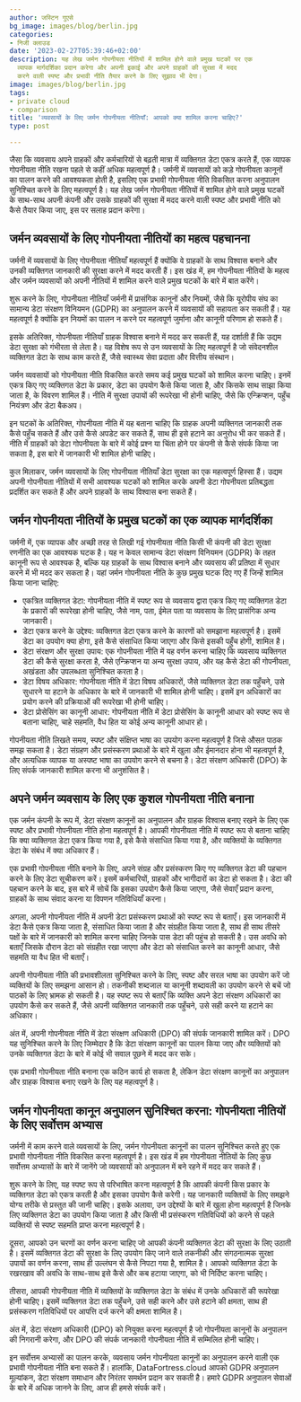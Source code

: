 ```yaml
---
author: जस्टिन गुएसे
bg_image: images/blog/berlin.jpg
categories:
- निजी क्लाउड
date: '2023-02-27T05:39:46+02:00'
description: यह लेख जर्मन गोपनीयता नीतियों में शामिल होने वाले प्रमुख घटकों पर एक
  व्यापक मार्गदर्शिका प्रदान करेगा और अपनी इकाई और अपने ग्राहकों की सुरक्षा में मदद
  करने वाली स्पष्ट और प्रभावी नीति तैयार करने के लिए सुझाव भी देगा।
image: images/blog/berlin.jpg
tags:
- private cloud
- comparison
title: 'व्यवसायों के लिए जर्मन गोपनीयता नीतियाँ: आपको क्या शामिल करना चाहिए?'
type: post

---
```

जैसा कि व्यवसाय अपने ग्राहकों और कर्मचारियों से बढ़ती मात्रा में व्यक्तिगत डेटा एकत्र करते हैं, एक व्यापक गोपनीयता नीति रखना पहले से कहीं अधिक महत्वपूर्ण है। जर्मनी में व्यवसायों को कड़े गोपनीयता कानूनों का पालन करने की आवश्यकता होती है, इसलिए एक प्रभावी गोपनीयता नीति विकसित करना अनुपालन सुनिश्चित करने के लिए महत्वपूर्ण है। यह लेख जर्मन गोपनीयता नीतियों में शामिल होने वाले प्रमुख घटकों के साथ-साथ अपनी कंपनी और उसके ग्राहकों की सुरक्षा में मदद करने वाली स्पष्ट और प्रभावी नीति को कैसे तैयार किया जाए, इस पर सलाह प्रदान करेगा।

## जर्मन व्यवसायों के लिए गोपनीयता नीतियों का महत्व पहचानना

जर्मनी में व्यवसायों के लिए गोपनीयता नीतियाँ महत्वपूर्ण हैं क्योंकि वे ग्राहकों के साथ विश्वास बनाने और उनकी व्यक्तिगत जानकारी की सुरक्षा करने में मदद करती हैं। इस खंड में, हम गोपनीयता नीतियों के महत्व और जर्मन व्यवसायों को अपनी नीतियों में शामिल करने वाले प्रमुख घटकों के बारे में बात करेंगे।

शुरू करने के लिए, गोपनीयता नीतियाँ जर्मनी में प्रासंगिक कानूनों और नियमों, जैसे कि यूरोपीय संघ का सामान्य डेटा संरक्षण विनियमन (GDPR) का अनुपालन करने में व्यवसायों की सहायता कर सकती हैं। यह महत्वपूर्ण है क्योंकि इन नियमों का पालन न करने पर महत्वपूर्ण जुर्माना और कानूनी परिणाम हो सकते हैं।

इसके अतिरिक्त, गोपनीयता नीतियाँ ग्राहक विश्वास बनाने में मदद कर सकती हैं, यह दर्शाती हैं कि उद्यम डेटा सुरक्षा को गंभीरता से लेता है। यह विशेष रूप से उन व्यवसायों के लिए महत्वपूर्ण है जो संवेदनशील व्यक्तिगत डेटा के साथ काम करते हैं, जैसे स्वास्थ्य सेवा प्रदाता और वित्तीय संस्थान।

जर्मन व्यवसायों को गोपनीयता नीति विकसित करते समय कई प्रमुख घटकों को शामिल करना चाहिए। इनमें एकत्र किए गए व्यक्तिगत डेटा के प्रकार, डेटा का उपयोग कैसे किया जाता है, और किसके साथ साझा किया जाता है, के विवरण शामिल हैं। नीति में सुरक्षा उपायों की रूपरेखा भी होनी चाहिए, जैसे कि एन्क्रिप्शन, पहुँच नियंत्रण और डेटा बैकअप।

इन घटकों के अतिरिक्त, गोपनीयता नीति में यह बताना चाहिए कि ग्राहक अपनी व्यक्तिगत जानकारी तक कैसे पहुँच सकते हैं और उसे कैसे अपडेट कर सकते हैं, साथ ही इसे हटाने का अनुरोध भी कर सकते हैं। नीति में ग्राहकों को डेटा गोपनीयता के बारे में कोई प्रश्न या चिंता होने पर कंपनी से कैसे संपर्क किया जा सकता है, इस बारे में जानकारी भी शामिल होनी चाहिए।

कुल मिलाकर, जर्मन व्यवसायों के लिए गोपनीयता नीतियाँ डेटा सुरक्षा का एक महत्वपूर्ण हिस्सा हैं। उद्यम अपनी गोपनीयता नीतियों में सभी आवश्यक घटकों को शामिल करके अपनी डेटा गोपनीयता प्रतिबद्धता प्रदर्शित कर सकते हैं और अपने ग्राहकों के साथ विश्वास बना सकते हैं।

## जर्मन गोपनीयता नीतियों के प्रमुख घटकों का एक व्यापक मार्गदर्शिका

जर्मनी में, एक व्यापक और अच्छी तरह से लिखी गई गोपनीयता नीति किसी भी कंपनी की डेटा सुरक्षा रणनीति का एक आवश्यक घटक है। यह न केवल सामान्य डेटा संरक्षण विनियमन (GDPR) के तहत कानूनी रूप से आवश्यक है, बल्कि यह ग्राहकों के साथ विश्वास बनाने और व्यवसाय की प्रतिष्ठा में सुधार करने में भी मदद कर सकता है। यहां जर्मन गोपनीयता नीति के कुछ प्रमुख घटक दिए गए हैं जिन्हें शामिल किया जाना चाहिए:

- एकत्रित व्यक्तिगत डेटा: गोपनीयता नीति में स्पष्ट रूप से व्यवसाय द्वारा एकत्र किए गए व्यक्तिगत डेटा के प्रकारों की रूपरेखा होनी चाहिए, जैसे नाम, पता, ईमेल पता या व्यवसाय के लिए प्रासंगिक अन्य जानकारी।
- डेटा एकत्र करने के उद्देश्य: व्यक्तिगत डेटा एकत्र करने के कारणों को समझाना महत्वपूर्ण है। इसमें डेटा का उपयोग क्या होगा, इसे कैसे संसाधित किया जाएगा और किसे इसकी पहुँच होगी, शामिल है।
- डेटा संरक्षण और सुरक्षा उपाय: एक गोपनीयता नीति में यह वर्णन करना चाहिए कि व्यवसाय व्यक्तिगत डेटा की कैसे सुरक्षा करता है, जैसे एन्क्रिप्शन या अन्य सुरक्षा उपाय, और यह कैसे डेटा की गोपनीयता, अखंडता और उपलब्धता सुनिश्चित करता है।
- डेटा विषय अधिकार: गोपनीयता नीति में डेटा विषय अधिकारों, जैसे व्यक्तिगत डेटा तक पहुँचने, उसे सुधारने या हटाने के अधिकार के बारे में जानकारी भी शामिल होनी चाहिए। इसमें इन अधिकारों का प्रयोग करने की प्रक्रियाओं की रूपरेखा भी होनी चाहिए।
- डेटा प्रोसेसिंग का कानूनी आधार: गोपनीयता नीति में डेटा प्रोसेसिंग के कानूनी आधार को स्पष्ट रूप से बताना चाहिए, चाहे सहमति, वैध हित या कोई अन्य कानूनी आधार हो।

गोपनीयता नीति लिखते समय, स्पष्ट और संक्षिप्त भाषा का उपयोग करना महत्वपूर्ण है जिसे औसत पाठक समझ सकता है। डेटा संग्रहण और प्रसंस्करण प्रथाओं के बारे में खुला और ईमानदार होना भी महत्वपूर्ण है, और अत्यधिक व्यापक या अस्पष्ट भाषा का उपयोग करने से बचना है। डेटा संरक्षण अधिकारी (DPO) के लिए संपर्क जानकारी शामिल करना भी अनुशंसित है।

## अपने जर्मन व्यवसाय के लिए एक कुशल गोपनीयता नीति बनाना

एक जर्मन कंपनी के रूप में, डेटा संरक्षण कानूनों का अनुपालन और ग्राहक विश्वास बनाए रखने के लिए एक स्पष्ट और प्रभावी गोपनीयता नीति होना महत्वपूर्ण है। आपकी गोपनीयता नीति में स्पष्ट रूप से बताना चाहिए कि क्या व्यक्तिगत डेटा एकत्र किया गया है, इसे कैसे संसाधित किया गया है, और व्यक्तियों के व्यक्तिगत डेटा के संबंध में क्या अधिकार हैं।

एक प्रभावी गोपनीयता नीति बनाने के लिए, अपने संग्रह और प्रसंस्करण किए गए व्यक्तिगत डेटा की पहचान करने के लिए डेटा सूचीकरण करें। इसमें कर्मचारियों, ग्राहकों और भागीदारों का डेटा हो सकता है। डेटा की पहचान करने के बाद, इस बारे में सोचें कि इसका उपयोग कैसे किया जाएगा, जैसे सेवाएँ प्रदान करना, ग्राहकों के साथ संवाद करना या विपणन गतिविधियाँ करना।

अगला, अपनी गोपनीयता नीति में अपनी डेटा प्रसंस्करण प्रथाओं को स्पष्ट रूप से बताएँ। इस जानकारी में डेटा कैसे एकत्र किया जाता है, संसाधित किया जाता है और संग्रहीत किया जाता है, साथ ही साथ तीसरे पक्षों के बारे में जानकारी को शामिल करना चाहिए जिनके पास डेटा की पहुंच हो सकती है। उस अवधि को बताएँ जिसके दौरान डेटा को संग्रहीत रखा जाएगा और डेटा को संसाधित करने का कानूनी आधार, जैसे सहमति या वैध हित भी बताएँ।

अपनी गोपनीयता नीति की प्रभावशीलता सुनिश्चित करने के लिए, स्पष्ट और सरल भाषा का उपयोग करें जो व्यक्तियों के लिए समझना आसान हो। तकनीकी शब्दजाल या कानूनी शब्दावली का उपयोग करने से बचें जो पाठकों के लिए भ्रामक हो सकती है। यह स्पष्ट रूप से बताएँ कि व्यक्ति अपने डेटा संरक्षण अधिकारों का उपयोग कैसे कर सकते हैं, जैसे अपनी व्यक्तिगत जानकारी तक पहुँचने, उसे सही करने या हटाने का अधिकार।

अंत में, अपनी गोपनीयता नीति में डेटा संरक्षण अधिकारी (DPO) की संपर्क जानकारी शामिल करें। DPO यह सुनिश्चित करने के लिए जिम्मेदार है कि डेटा संरक्षण कानूनों का पालन किया जाए और व्यक्तियों को उनके व्यक्तिगत डेटा के बारे में कोई भी सवाल पूछने में मदद कर सके।

एक प्रभावी गोपनीयता नीति बनाना एक कठिन कार्य हो सकता है, लेकिन डेटा संरक्षण कानूनों का अनुपालन और ग्राहक विश्वास बनाए रखने के लिए यह महत्वपूर्ण है।

## जर्मन गोपनीयता कानून अनुपालन सुनिश्चित करना: गोपनीयता नीतियों के लिए सर्वोत्तम अभ्यास

जर्मनी में काम करने वाले व्यवसायों के लिए, जर्मन गोपनीयता कानूनों का पालन सुनिश्चित करते हुए एक प्रभावी गोपनीयता नीति विकसित करना महत्वपूर्ण है। इस खंड में हम गोपनीयता नीतियों के लिए कुछ सर्वोत्तम अभ्यासों के बारे में जानेंगे जो व्यवसायों को अनुपालन में बने रहने में मदद कर सकते हैं।

शुरू करने के लिए, यह स्पष्ट रूप से परिभाषित करना महत्वपूर्ण है कि आपकी कंपनी किस प्रकार के व्यक्तिगत डेटा को एकत्र करती है और इसका उपयोग कैसे करेगी। यह जानकारी व्यक्तियों के लिए समझने योग्य तरीके से प्रस्तुत की जानी चाहिए। इसके अलावा, उन उद्देश्यों के बारे में खुला होना महत्वपूर्ण है जिनके लिए व्यक्तिगत डेटा का उपयोग किया जाता है और किसी भी प्रसंस्करण गतिविधियों को करने से पहले व्यक्तियों से स्पष्ट सहमति प्राप्त करना महत्वपूर्ण है।

दूसरा, आपको उन चरणों का वर्णन करना चाहिए जो आपकी कंपनी व्यक्तिगत डेटा की सुरक्षा के लिए उठाती है। इसमें व्यक्तिगत डेटा की सुरक्षा के लिए उपयोग किए जाने वाले तकनीकी और संगठनात्मक सुरक्षा उपायों का वर्णन करना, साथ ही उल्लंघन से कैसे निपटा गया है, शामिल है। आपको व्यक्तिगत डेटा के रखरखाव की अवधि के साथ-साथ इसे कैसे और कब हटाया जाएगा, को भी निर्दिष्ट करना चाहिए।

तीसरा, आपकी गोपनीयता नीति में व्यक्तियों के व्यक्तिगत डेटा के संबंध में उनके अधिकारों की रूपरेखा होनी चाहिए। इसमें व्यक्तिगत डेटा तक पहुँचने, उसे सही करने और उसे हटाने की क्षमता, साथ ही प्रसंस्करण गतिविधियों पर आपत्ति दर्ज करने की क्षमता शामिल है।

अंत में, डेटा संरक्षण अधिकारी (DPO) को नियुक्त करना महत्वपूर्ण है जो गोपनीयता कानूनों के अनुपालन की निगरानी करेगा, और DPO की संपर्क जानकारी गोपनीयता नीति में सम्मिलित होनी चाहिए।

इन सर्वोत्तम अभ्यासों का पालन करके, व्यवसाय जर्मन गोपनीयता कानूनों का अनुपालन करने वाली एक प्रभावी गोपनीयता नीति बना सकते हैं। हालांकि, DataFortress.cloud आपको GDPR अनुपालन मूल्यांकन, डेटा संरक्षण समाधान और निरंतर समर्थन प्रदान कर सकती है। हमारे GDPR अनुपालन सेवाओं के बारे में अधिक जानने के लिए, आज ही हमसे संपर्क करें।
